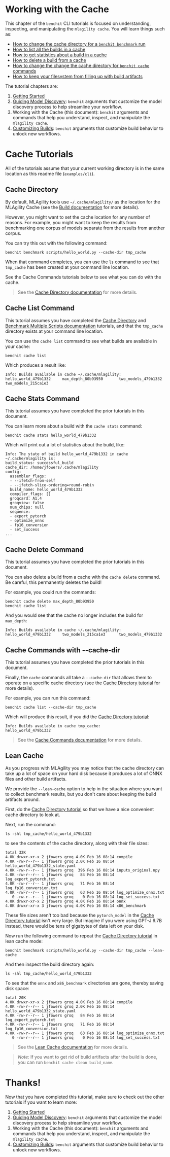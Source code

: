 # Working with the Cache

This chapter of the `benchit` CLI tutorials is focused on understanding, inspecting, and manipulating the `mlagility cache`. You will learn things such as:
- [How to change the cache directory for a `benchit benchmark` run](#cache-directory)
- [How to list all the builds in a cache](#cache-list-command)
- [How to get statistics about a build in a cache](#cache-stats-command)
- [How to delete a build from a cache](#cache-delete-command)
- [How to change the change the cache directory for `benchit cache` commands](#cache-commands-with---cache-dir)
- [How to keep your filesystem from filling up with build artifacts](#lean-cache)

The tutorial chapters are:
1. [Getting Started](https://github.com/groq/mlagility/blob/main/examples/cli/readme.md)
1. [Guiding Model Discovery](https://github.com/groq/mlagility/blob/main/examples/cli/discovery.md): `benchit` arguments that customize the model discovery process to help streamline your workflow.
1. Working with the Cache (this document): `benchit` arguments and commands that help you understand, inspect, and manipulate the `mlagility cache`.
1. [Customizing Builds](https://github.com/groq/mlagility/blob/main/examples/cli/build.md): `benchit` arguments that customize build behavior to unlock new workflows.

# Cache Tutorials

All of the tutorials assume that your current working directory is in the same location as this readme file (`examples/cli`).

## Cache Directory

By default, MLAgility tools use `~/.cache/mlagility/` as the location for the MLAgility Cache (see the [Build documentation](https://github.com/groq/mlagility/blob/main/docs/tools_user_guide.md#build) for more details).

However, you might want to set the cache location for any number of reasons. For example, you might want to keep the results from benchmarking one corpus of models separate from the results from another corpus.

You can try this out with the following command:

```
benchit benchmark scripts/hello_world.py --cache-dir tmp_cache
```

When that command completes, you can use the `ls` command to see that `tmp_cache` has been created at your command line location. 

See the Cache Commands tutorials below to see what you can do with the cache.

> See the [Cache Directory documentation](https://github.com/groq/mlagility/blob/main/docs/tools_user_guide.md#cache-directory) for more details.

## Cache List Command

This tutorial assumes you have completed the [Cache Directory](#cache-directory) and [Benchmark Multiple Scripts documentation](https://github.com/groq/mlagility/blob/main/docs/tools_user_guide.md#benchmark-multiple-scripts) tutorials, and that the `tmp_cache` directory exists at your command line location.

You can use the `cache list` command to see what builds are available in your cache:

```
benchit cache list
```

Which produces a result like:

```
Info: Builds available in cache ~/.cache/mlagility:
hello_world_479b1332     max_depth_80b93950       two_models_479b1332      
two_models_215ca1e3 
```

## Cache Stats Command

This tutorial assumes you have completed the prior tutorials in this document.

You can learn more about a build with the `cache stats` command:

```
benchit cache stats hello_world_479b1332
```

Which will print out a lot of statistics about the build, like:

```
Info: The state of build hello_world_479b1332 in cache ~/.cache/mlagility is:
build_status: successful_build
cache_dir: /home/jfowers/.cache/mlagility
config:
  assembler_flags:
  - --ifetch-from-self
  - --ifetch-slice-ordering=round-robin
  build_name: hello_world_479b1332
  compiler_flags: []
  groqcard: A1.4
  groqview: false
  num_chips: null
  sequence:
  - export_pytorch
  - optimize_onnx
  - fp16_conversion
  - set_success
...
```

## Cache Delete Command

This tutorial assumes you have completed the prior tutorials in this document.

You can also delete a build from a cache with the `cache delete` command. Be careful, this permanently deletes the build!

For example, you could run the commands:

```
benchit cache delete max_depth_80b93950
benchit cache list
```

And you would see that the cache no longer includes the build for `max_depth`:

```
Info: Builds available in cache ~/.cache/mlagility:
hello_world_479b1332     two_models_215ca1e3      two_models_479b1332 
```

## Cache Commands with --cache-dir

This tutorial assumes you have completed the prior tutorials in this document.

Finally, the `cache` commands all take a `--cache-dir` that allows them to operate on a specific cache directory (see the [Cache Directory tutorial](#cache-directory) for more details).

For example, you can run this command:

```
benchit cache list --cache-dir tmp_cache
```

Which will produce this result, if you did the [Cache Directory tutorial](#cache-directory):

```
Info: Builds available in cache tmp_cache:
hello_world_479b1332  
```

> See the [Cache Commands documentation](https://github.com/groq/mlagility/blob/main/docs/tools_user_guide.md#cache-commands) for more details.

## Lean Cache

As you progress with MLAgility you may notice that the cache directory can take up a lot of space on your hard disk because it produces a lot of ONNX files and other build artifacts. 

We provide the `--lean-cache` option to help in the situation where you want to collect benchmark results, but you don't care about keeping the build artifacts around.

First, do the [Cache Directory tutorial](#cache-directory) so that we have a nice convenient cache directory to look at.

Next, run the command:

```
ls -shl tmp_cache/hello_world_479b1332
```

to see the contents of the cache directory, along with their file sizes:

```
total 32K
4.0K drwxr-xr-x 2 jfowers groq 4.0K Feb 16 08:14 compile
4.0K -rw-r--r-- 1 jfowers groq 2.0K Feb 16 08:14 hello_world_479b1332_state.yaml
4.0K -rw-r--r-- 1 jfowers groq  396 Feb 16 08:14 inputs_original.npy
4.0K -rw-r--r-- 1 jfowers groq   84 Feb 16 08:14 log_export_pytorch.txt
4.0K -rw-r--r-- 1 jfowers groq   71 Feb 16 08:14 log_fp16_conversion.txt
4.0K -rw-r--r-- 1 jfowers groq   63 Feb 16 08:14 log_optimize_onnx.txt
   0 -rw-r--r-- 1 jfowers groq    0 Feb 16 08:14 log_set_success.txt
4.0K drwxr-xr-x 2 jfowers groq 4.0K Feb 16 08:14 onnx
4.0K drwxr-xr-x 3 jfowers groq 4.0K Feb 16 08:14 x86_benchmark
```

These file sizes aren't too bad because the `pytorch_model` in the [Cache Directory tutorial](#cache-directory) isn't very large. But imagine if you were using GPT-J 6.7B instead, there would be tens of gigabytes of data left on your disk.

Now run the following command to repeat the [Cache Directory tutorial](#cache-directory) in lean cache mode:

```
benchit benchmark scripts/hello_world.py --cache-dir tmp_cache --lean-cache
```

And then inspect the build directory again:

```
ls -shl tmp_cache/hello_world_479b1332
```

To see that the `onnx` and `x86_benchmark` directories are gone, thereby saving disk space:

```
total 20K
4.0K drwxr-xr-x 2 jfowers groq 4.0K Feb 16 08:14 compile
4.0K -rw-r--r-- 1 jfowers groq 2.0K Feb 16 08:14 hello_world_479b1332_state.yaml
4.0K -rw-r--r-- 1 jfowers groq   84 Feb 16 08:14 log_export_pytorch.txt
4.0K -rw-r--r-- 1 jfowers groq   71 Feb 16 08:14 log_fp16_conversion.txt
4.0K -rw-r--r-- 1 jfowers groq   63 Feb 16 08:14 log_optimize_onnx.txt
   0 -rw-r--r-- 1 jfowers groq    0 Feb 16 08:14 log_set_success.txt
```

> See the [Lean Cache documentation](https://github.com/groq/mlagility/blob/main/docs/tools_user_guide.md#lean-cache) for more details.

> _Note_: If you want to get rid of build artifacts after the build is done, you can run `benchit cache clean build_name`.

# Thanks!

Now that you have completed this tutorial, make sure to check out the other tutorials if you want to learn more:
1. [Getting Started](https://github.com/groq/mlagility/blob/main/examples/cli/readme.md)
1. [Guiding Model Discovery](https://github.com/groq/mlagility/blob/main/examples/cli/discovery.md): `benchit` arguments that customize the model discovery process to help streamline your workflow.
1. Working with the Cache (this document): `benchit` arguments and commands that help you understand, inspect, and manipulate the `mlagility cache`.
1. [Customizing Builds](https://github.com/groq/mlagility/blob/main/examples/cli/build.md): `benchit` arguments that customize build behavior to unlock new workflows.